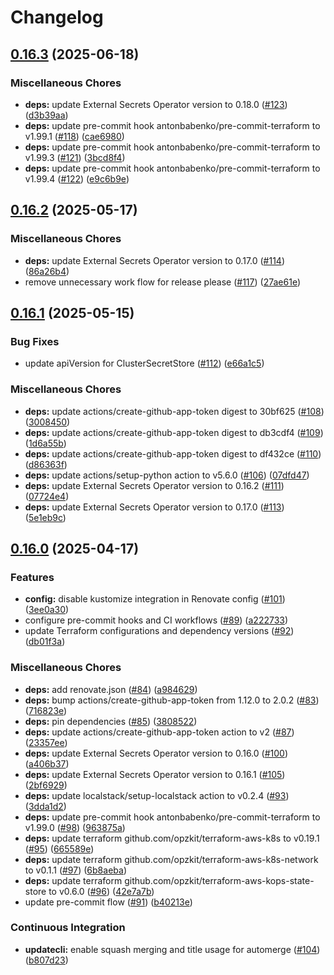 # Changelog

## [0.16.3](https://github.com/opzkit/terraform-aws-k8s-addons-external-secrets-operator/compare/v0.16.2...v0.16.3) (2025-06-18)


### Miscellaneous Chores

* **deps:** update External Secrets Operator version to 0.18.0 ([#123](https://github.com/opzkit/terraform-aws-k8s-addons-external-secrets-operator/issues/123)) ([d3b39aa](https://github.com/opzkit/terraform-aws-k8s-addons-external-secrets-operator/commit/d3b39aadd0d53a96421a3c48c923fea1a4cabc0c))
* **deps:** update pre-commit hook antonbabenko/pre-commit-terraform to v1.99.1 ([#118](https://github.com/opzkit/terraform-aws-k8s-addons-external-secrets-operator/issues/118)) ([cae6980](https://github.com/opzkit/terraform-aws-k8s-addons-external-secrets-operator/commit/cae69802790f36a872541a6274fa5407c8d9784c))
* **deps:** update pre-commit hook antonbabenko/pre-commit-terraform to v1.99.3 ([#121](https://github.com/opzkit/terraform-aws-k8s-addons-external-secrets-operator/issues/121)) ([3bcd8f4](https://github.com/opzkit/terraform-aws-k8s-addons-external-secrets-operator/commit/3bcd8f4d0e7856d59465bb8157cddee0aa8e6b24))
* **deps:** update pre-commit hook antonbabenko/pre-commit-terraform to v1.99.4 ([#122](https://github.com/opzkit/terraform-aws-k8s-addons-external-secrets-operator/issues/122)) ([e9c6b9e](https://github.com/opzkit/terraform-aws-k8s-addons-external-secrets-operator/commit/e9c6b9ea5f7e18c884bdfce4f83265a0d751ddca))

## [0.16.2](https://github.com/opzkit/terraform-aws-k8s-addons-external-secrets-operator/compare/v0.16.1...v0.16.2) (2025-05-17)


### Miscellaneous Chores

* **deps:** update External Secrets Operator version to 0.17.0 ([#114](https://github.com/opzkit/terraform-aws-k8s-addons-external-secrets-operator/issues/114)) ([86a26b4](https://github.com/opzkit/terraform-aws-k8s-addons-external-secrets-operator/commit/86a26b42094314eef33164b732bbdd3dc6508b1a))
* remove unnecessary work flow for release please ([#117](https://github.com/opzkit/terraform-aws-k8s-addons-external-secrets-operator/issues/117)) ([27ae61e](https://github.com/opzkit/terraform-aws-k8s-addons-external-secrets-operator/commit/27ae61ef1e01725fb7126853f9780eef1b315023))

## [0.16.1](https://github.com/opzkit/terraform-aws-k8s-addons-external-secrets-operator/compare/v0.16.0...v0.16.1) (2025-05-15)


### Bug Fixes

* update apiVersion for ClusterSecretStore ([#112](https://github.com/opzkit/terraform-aws-k8s-addons-external-secrets-operator/issues/112)) ([e66a1c5](https://github.com/opzkit/terraform-aws-k8s-addons-external-secrets-operator/commit/e66a1c5631104be823da9ca914834a872aaf603f))


### Miscellaneous Chores

* **deps:** update actions/create-github-app-token digest to 30bf625 ([#108](https://github.com/opzkit/terraform-aws-k8s-addons-external-secrets-operator/issues/108)) ([3008450](https://github.com/opzkit/terraform-aws-k8s-addons-external-secrets-operator/commit/300845054e1d97f910e661a01e1dc5b53c19900b))
* **deps:** update actions/create-github-app-token digest to db3cdf4 ([#109](https://github.com/opzkit/terraform-aws-k8s-addons-external-secrets-operator/issues/109)) ([1d6a55b](https://github.com/opzkit/terraform-aws-k8s-addons-external-secrets-operator/commit/1d6a55bfd2dcf5001c7bfe8a51db30c5b8fa02b3))
* **deps:** update actions/create-github-app-token digest to df432ce ([#110](https://github.com/opzkit/terraform-aws-k8s-addons-external-secrets-operator/issues/110)) ([d86363f](https://github.com/opzkit/terraform-aws-k8s-addons-external-secrets-operator/commit/d86363fe4310535df7244414784770de1b9368a0))
* **deps:** update actions/setup-python action to v5.6.0 ([#106](https://github.com/opzkit/terraform-aws-k8s-addons-external-secrets-operator/issues/106)) ([07dfd47](https://github.com/opzkit/terraform-aws-k8s-addons-external-secrets-operator/commit/07dfd47fe5b787aa6a87ca6071fc028f0fcaa37c))
* **deps:** update External Secrets Operator version to 0.16.2 ([#111](https://github.com/opzkit/terraform-aws-k8s-addons-external-secrets-operator/issues/111)) ([07724e4](https://github.com/opzkit/terraform-aws-k8s-addons-external-secrets-operator/commit/07724e4db45a66a617b82f66e0fff2c001e6360b))
* **deps:** update External Secrets Operator version to 0.17.0 ([#113](https://github.com/opzkit/terraform-aws-k8s-addons-external-secrets-operator/issues/113)) ([5e1eb9c](https://github.com/opzkit/terraform-aws-k8s-addons-external-secrets-operator/commit/5e1eb9cd8b86e6d3af35bb0b4243deb244c3f82a))

## [0.16.0](https://github.com/opzkit/terraform-aws-k8s-addons-external-secrets-operator/compare/v0.15.1...v0.16.0) (2025-04-17)


### Features

* **config:** disable kustomize integration in Renovate config ([#101](https://github.com/opzkit/terraform-aws-k8s-addons-external-secrets-operator/issues/101)) ([3ee0a30](https://github.com/opzkit/terraform-aws-k8s-addons-external-secrets-operator/commit/3ee0a30a7cc07cdc9f4ea822c80928e20f5c4435))
* configure pre-commit hooks and CI workflows ([#89](https://github.com/opzkit/terraform-aws-k8s-addons-external-secrets-operator/issues/89)) ([a222733](https://github.com/opzkit/terraform-aws-k8s-addons-external-secrets-operator/commit/a222733272b405ff9e0ba92a048371d7383cbe21))
* update Terraform configurations and dependency versions ([#92](https://github.com/opzkit/terraform-aws-k8s-addons-external-secrets-operator/issues/92)) ([db01f3a](https://github.com/opzkit/terraform-aws-k8s-addons-external-secrets-operator/commit/db01f3ad29e9510c14fc94d1cbd6ffa207940770))


### Miscellaneous Chores

* **deps:** add renovate.json ([#84](https://github.com/opzkit/terraform-aws-k8s-addons-external-secrets-operator/issues/84)) ([a984629](https://github.com/opzkit/terraform-aws-k8s-addons-external-secrets-operator/commit/a984629c09d7ed2d8bcf05d0b422ac84e82fcc79))
* **deps:** bump actions/create-github-app-token from 1.12.0 to 2.0.2 ([#83](https://github.com/opzkit/terraform-aws-k8s-addons-external-secrets-operator/issues/83)) ([716823e](https://github.com/opzkit/terraform-aws-k8s-addons-external-secrets-operator/commit/716823eb30a073c3ea1fb4ef5b15c616e764114b))
* **deps:** pin dependencies ([#85](https://github.com/opzkit/terraform-aws-k8s-addons-external-secrets-operator/issues/85)) ([3808522](https://github.com/opzkit/terraform-aws-k8s-addons-external-secrets-operator/commit/3808522ddddc4bc8dde245c6724db8967b32dd4c))
* **deps:** update actions/create-github-app-token action to v2 ([#87](https://github.com/opzkit/terraform-aws-k8s-addons-external-secrets-operator/issues/87)) ([23357ee](https://github.com/opzkit/terraform-aws-k8s-addons-external-secrets-operator/commit/23357ee561be66475b1d035e033e97f5d9930379))
* **deps:** update External Secrets Operator version to 0.16.0 ([#100](https://github.com/opzkit/terraform-aws-k8s-addons-external-secrets-operator/issues/100)) ([a406b37](https://github.com/opzkit/terraform-aws-k8s-addons-external-secrets-operator/commit/a406b37097c0829723b4f0f633072fa4d55fc698))
* **deps:** update External Secrets Operator version to 0.16.1 ([#105](https://github.com/opzkit/terraform-aws-k8s-addons-external-secrets-operator/issues/105)) ([2bf6929](https://github.com/opzkit/terraform-aws-k8s-addons-external-secrets-operator/commit/2bf6929b5e5a43d9dca2a06b0fb09c4fd6ab612e))
* **deps:** update localstack/setup-localstack action to v0.2.4 ([#93](https://github.com/opzkit/terraform-aws-k8s-addons-external-secrets-operator/issues/93)) ([3dda1d2](https://github.com/opzkit/terraform-aws-k8s-addons-external-secrets-operator/commit/3dda1d228e70df3e3608ff453b28f8c473a3bfeb))
* **deps:** update pre-commit hook antonbabenko/pre-commit-terraform to v1.99.0 ([#98](https://github.com/opzkit/terraform-aws-k8s-addons-external-secrets-operator/issues/98)) ([963875a](https://github.com/opzkit/terraform-aws-k8s-addons-external-secrets-operator/commit/963875a270a4e89876f22a1ca241e5bb5ae8df1a))
* **deps:** update terraform github.com/opzkit/terraform-aws-k8s to v0.19.1 ([#95](https://github.com/opzkit/terraform-aws-k8s-addons-external-secrets-operator/issues/95)) ([665589e](https://github.com/opzkit/terraform-aws-k8s-addons-external-secrets-operator/commit/665589e8e3216636c66341c10887a6f9819395d1))
* **deps:** update terraform github.com/opzkit/terraform-aws-k8s-network to v0.1.1 ([#97](https://github.com/opzkit/terraform-aws-k8s-addons-external-secrets-operator/issues/97)) ([6b8aeba](https://github.com/opzkit/terraform-aws-k8s-addons-external-secrets-operator/commit/6b8aebaad2eb5ac620edffb33e1a534396ba9651))
* **deps:** update terraform github.com/opzkit/terraform-aws-kops-state-store to v0.6.0 ([#96](https://github.com/opzkit/terraform-aws-k8s-addons-external-secrets-operator/issues/96)) ([42e7a7b](https://github.com/opzkit/terraform-aws-k8s-addons-external-secrets-operator/commit/42e7a7b0f5245e23f63bdbbbb8a1755ab0b52d11))
* update pre-commit flow ([#91](https://github.com/opzkit/terraform-aws-k8s-addons-external-secrets-operator/issues/91)) ([b40213e](https://github.com/opzkit/terraform-aws-k8s-addons-external-secrets-operator/commit/b40213e20873cbd3ad7216cb4db0b8e7f698092c))


### Continuous Integration

* **updatecli:** enable squash merging and title usage for automerge ([#104](https://github.com/opzkit/terraform-aws-k8s-addons-external-secrets-operator/issues/104)) ([b807d23](https://github.com/opzkit/terraform-aws-k8s-addons-external-secrets-operator/commit/b807d231fc15218bb981afb20b5d2165779b0763))
